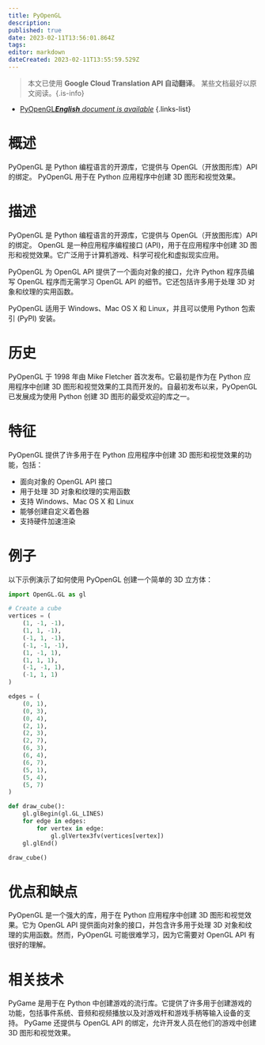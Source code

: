 ```yaml
---
title: PyOpenGL
description: 
published: true
date: 2023-02-11T13:56:01.864Z
tags: 
editor: markdown
dateCreated: 2023-02-11T13:55:59.529Z
---
```


> 本文已使用 **Google Cloud Translation API 自动翻译**。
某些文档最好以原文阅读。{.is-info}



- [PyOpenGL***English** document is available*](/en/Knowledge-base/Dictionary/pyopengl)
{.links-list}


# 概述
PyOpenGL 是 Python 编程语言的开源库，它提供与 OpenGL（开放图形库）API 的绑定。 PyOpenGL 用于在 Python 应用程序中创建 3D 图形和视觉效果。

# 描述
PyOpenGL 是 Python 编程语言的开源库，它提供与 OpenGL（开放图形库）API 的绑定。 OpenGL 是一种应用程序编程接口 (API)，用于在应用程序中创建 3D 图形和视觉效果。它广泛用于计算机游戏、科学可视化和虚拟现实应用。

PyOpenGL 为 OpenGL API 提供了一个面向对象的接口，允许 Python 程序员编写 OpenGL 程序而无需学习 OpenGL API 的细节。它还包括许多用于处理 3D 对象和纹理的实用函数。

PyOpenGL 适用于 Windows、Mac OS X 和 Linux，并且可以使用 Python 包索引 (PyPI) 安装。

# 历史
PyOpenGL 于 1998 年由 Mike Fletcher 首次发布。它最初是作为在 Python 应用程序中创建 3D 图形和视觉效果的工具而开发的。自最初发布以来，PyOpenGL 已发展成为使用 Python 创建 3D 图形的最受欢迎的库之一。

# 特征
PyOpenGL 提供了许多用于在 Python 应用程序中创建 3D 图形和视觉效果的功能，包括：

- 面向对象的 OpenGL API 接口
- 用于处理 3D 对象和纹理的实用函数
- 支持 Windows、Mac OS X 和 Linux
- 能够创建自定义着色器
- 支持硬件加速渲染

# 例子
以下示例演示了如何使用 PyOpenGL 创建一个简单的 3D 立方体：

```python
import OpenGL.GL as gl

# Create a cube
vertices = (
    (1, -1, -1),
    (1, 1, -1),
    (-1, 1, -1),
    (-1, -1, -1),
    (1, -1, 1),
    (1, 1, 1),
    (-1, -1, 1),
    (-1, 1, 1)
)

edges = (
    (0, 1),
    (0, 3),
    (0, 4),
    (2, 1),
    (2, 3),
    (2, 7),
    (6, 3),
    (6, 4),
    (6, 7),
    (5, 1),
    (5, 4),
    (5, 7)
)

def draw_cube():
    gl.glBegin(gl.GL_LINES)
    for edge in edges:
        for vertex in edge:
            gl.glVertex3fv(vertices[vertex])
    gl.glEnd()

draw_cube()
```

# 优点和缺点
PyOpenGL 是一个强大的库，用于在 Python 应用程序中创建 3D 图形和视觉效果。它为 OpenGL API 提供面向对象的接口，并包含许多用于处理 3D 对象和纹理的实用函数。然而，PyOpenGL 可能很难学习，因为它需要对 OpenGL API 有很好的理解。

# 相关技术
PyGame 是用于在 Python 中创建游戏的流行库。它提供了许多用于创建游戏的功能，包括事件系统、音频和视频播放以及对游戏杆和游戏手柄等输入设备的支持。 PyGame 还提供与 OpenGL API 的绑定，允许开发人员在他们的游戏中创建 3D 图形和视觉效果。